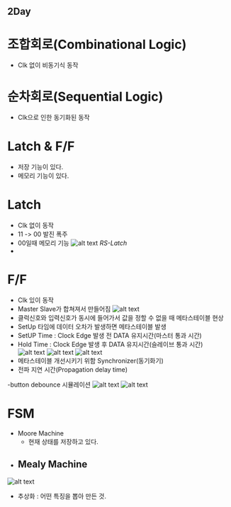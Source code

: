 ## 2Day

# 조합회로(Combinational Logic)
 - Clk 없이 비동기식 동작
# 순차회로(Sequential Logic)
 - Clk으로 인한 동기화된 동작
# Latch & F/F
 - 저장 기능이 있다.
 - 메모리 기능이 있다.

# Latch
 - Clk 없이 동작
 - 11 -> 00 발진 폭주
 - 00일때 메모리 기능
 ![alt text](image.png)
  *RS-Latch*
 - 
 
# F/F
 - Clk 있이 동작
 - Master Slave가 합쳐져서 만들어짐
 ![alt text](image-1.png)
 - 클럭신호와 입력신호가 동시에 들어가서 값을 정할 수 없을 때 메타스테이블 현상
 - SetUp 타임에 데이터 오차가 발생하면 메타스테이블 발생
 - SetUP Time : Clock Edge 발생 전 DATA 유지시간(마스터 통과 시간)
 - Hold Time : Clock Edge 발생 후 DATA 유지시간(슬레이브 통과 시간)
 ![alt text](image-4.png)
 ![alt text](image-2.png)
 ![alt text](image-3.png)
 - 메타스테이블 개선시키기 위함 Synchronizer(동기화기)
 - 전파 지연 시간(Propagation delay time)

 -button debounce 시뮬레이션
![alt text](image-5.png)
![alt text](image-6.png)

# FSM
 - Moore Machine
   - 현재 상태를 저장하고 있다.
 - Mealy Machine
   - 

![alt text](image-7.png)




 - 추상화 : 어떤 특징을 뽑아 만든 것.